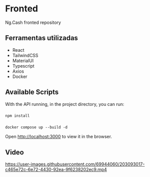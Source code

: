 # Fronted

Ng.Cash fronted repository

## Ferramentas utilizadas

* React
* TailwindCSS
* MaterialUI
* Typescript
* Axios
* Docker

## Available Scripts

With the API running, in the project directory, you can run:

###

```
npm install
```

### 

```
docker compose up --build -d
```

Open [http://localhost:3000](http://localhost:3000) to view it in the browser.

## Video


https://user-images.githubusercontent.com/69944060/203093017-c465e72c-6e72-4430-92ea-9f6238202ec9.mp4

